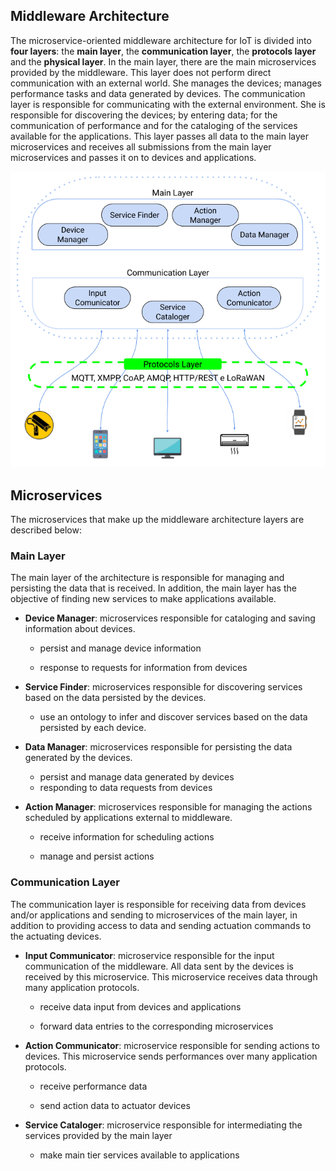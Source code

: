 ## Middleware Architecture

The microservice-oriented middleware architecture for IoT is divided into **four layers**: the **main layer**, the **communication layer**, the **protocols layer** and the **physical layer**. In the main layer, there are the main microservices provided by the middleware. This layer does not perform direct communication with an external world. She manages the devices; manages performance tasks and data generated by devices. The communication layer is responsible for communicating with the external environment. She is responsible for discovering the devices; by entering data; for the communication of performance and for the cataloging of the services available for the applications. This layer passes all data to the main layer microservices and receives all submissions from the main layer microservices and passes it on to devices and applications.

<p align="center">
  <img src="./imgs/middleware-architecture.png">
</p>

## Microservices

The microservices that make up the middleware architecture layers are described below:

### Main Layer

The main layer of the architecture is responsible for managing and persisting the data that is received. In addition, the main layer has the objective of finding new services to make applications available.

* **Device Manager**: microservices responsible for cataloging and saving information about devices.

  * persist and manage device information

  * response to requests for information from devices

* **Service Finder**: microservices responsible for discovering services based on the data persisted by the devices.

  * use an ontology to infer and discover services based on the data persisted by each device.

* **Data Manager**: microservices responsible for persisting the data generated by the devices.

  * persist and manage data generated by devices
  * responding to data requests from devices

* **Action Manager**: microservices responsible for managing the actions scheduled by applications external to middleware.

  * receive information for scheduling actions

  * manage and persist actions

### Communication Layer

The communication layer is responsible for receiving data from devices and/or applications and sending to microservices of the main layer, in addition to providing access to data and sending actuation commands to the actuating devices.

* **Input Communicator**: microservice responsible for the input communication of the middleware. All data sent by the devices is received by this microservice. This microservice receives data through many application protocols.

  * receive data input from devices and applications

  * forward data entries to the corresponding microservices

* **Action Communicator**: microservice responsible for sending actions to devices. This microservice sends performances over many application protocols.

  * receive performance data

  * send action data to actuator devices

* **Service Cataloger**: microservice responsible for intermediating the services provided by the main layer

  * make main tier services available to applications
